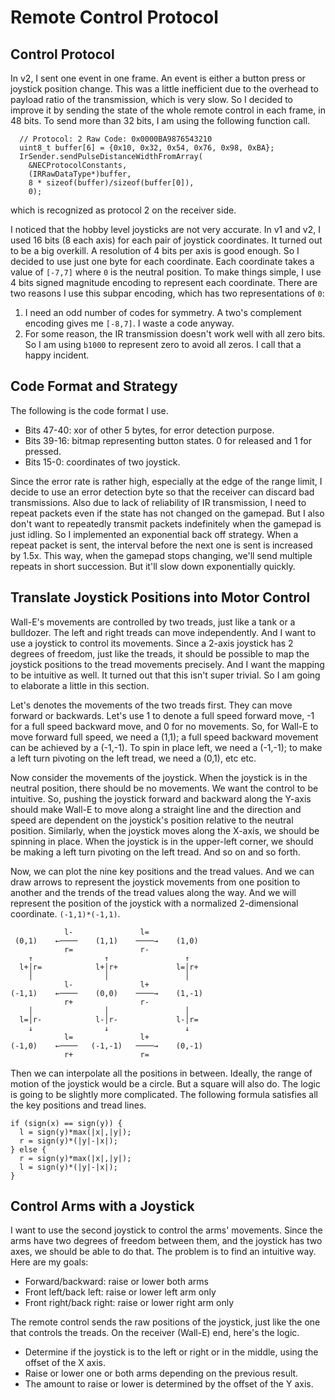 # Remote Control Protocol

## Control Protocol

In v2, I sent one event in one frame. An event is either a button press or joystick position change. This was a little inefficient due to the overhead to payload ratio of the transmission, which is very slow. So I decided to improve it by sending the state of the whole remote control in each frame, in 48 bits. To send more than 32 bits, I am using the following function call.

```
  // Protocol: 2 Raw Code: 0x0000BA9876543210
  uint8_t buffer[6] = {0x10, 0x32, 0x54, 0x76, 0x98, 0xBA};
  IrSender.sendPulseDistanceWidthFromArray(
    &NECProtocolConstants, 
    (IRRawDataType*)buffer, 
    8 * sizeof(buffer)/sizeof(buffer[0]), 
    0);
```

which is recognized as protocol 2 on the receiver side.

I noticed that the hobby level joysticks are not very accurate. In v1 and v2, I used 16 bits (8 each axis) for each pair of joystick coordinates. It turned out to be a big overkill. A resolution of 4 bits per axis is good enough. So I decided to use just one byte for each coordinate. Each coordinate takes a value of `[-7,7]` where `0` is the neutral position. To make things simple, I use 4 bits signed magnitude encoding to represent each coordinate. There are two reasons I use this subpar encoding, which has two representations of `0`:

1. I need an odd number of codes for symmetry. A two's complement encoding gives me `[-8,7]`. I waste a code anyway.
1. For some reason, the IR transmission doesn't work well with all zero bits. So I am using `b1000` to represent zero to avoid all zeros. I call that a happy incident.

## Code Format and Strategy
The following is the code format I use.
* Bits 47-40: xor of other 5 bytes, for error detection purpose. 
* Bits 39-16: bitmap representing button states. 0 for released and 1 for pressed.
* Bits 15-0: coordinates of two joystick.

Since the error rate is rather high, especially at the edge of the range limit, I decide to use an error detection byte so that the receiver can discard bad transmissions. Also due to lack of reliability of IR transmission, I need to repeat packets even if the state has not changed on the gamepad. But I also don't want to repeatedly transmit packets indefinitely when the gamepad is just idling. So I implemented an exponential back off strategy. When a repeat packet is sent, the interval before the next one is sent is increased by 1.5x. This way, when the gamepad stops changing, we'll send multiple repeats in short succession. But it'll slow down exponentially quickly.

## Translate Joystick Positions into Motor Control
Wall-E's movements are controlled by two treads, just like a tank or a bulldozer. The left and right treads can move independently. And I want to use a joystick to control its movements. Since a 2-axis joystick has 2 degrees of freedom, just like the treads, it should be possible to map the joystick positions to the tread movements precisely. And I want the mapping to be intuitive as well. It turned out that this isn't super trivial. So I am going to elaborate a little in this section.

Let's denotes the movements of the two treads first. They can move forward or backwards. Let's use 1 to denote a full speed forward move, -1 for a full speed backward move, and 0 for no movements. So, for Wall-E to move forward full speed, we need a (1,1); a full speed backward movement can be achieved by a (-1,-1). To spin in place left, we need a (-1,-1); to make a left turn pivoting on the left tread, we need a (0,1), etc etc.

Now consider the movements of the joystick. When the joystick is in the neutral position, there should be no movements. We want the control to be intuitive. So, pushing the joystick forward and backward along the Y-axis should make Wall-E to move along a straight line and the direction and speed are dependent on the joystick's position relative to the neutral position. Similarly, when the joystick moves along the X-axis, we should be spinning in place. When the joystick is in the upper-left corner, we should be making a left turn pivoting on the left tread. And so on and so forth.

Now, we can plot the nine key positions and the tread values. And we can draw arrows to represent the joystick movements from one position to another and the trends of the tread values along the way. And we will represent the position of the joystick with a normalized 2-dimensional coordinate. `(-1,1)*(-1,1)`.

```
            l-               l=
 (0,1)    ←────    (1,1)    ────→    (1,0)
            r=               r-
    ↑                ↑                 ↑
  l+│r=            l+│r+             l=│r+
    │                │                 │    
            l-               l+
(-1,1)    ←────    (0,0)    ────→    (1,-1)
            r+               r-
    │                │                 │
  l=│r-            l-│r-             l-│r=    
    ↓                ↓                 ↓
            l=               l+
(-1,0)    ←────   (-1,-1)   ────→    (0,-1)
            r+               r=
```

Then we can interpolate all the positions in between. Ideally, the range of motion of the joystick would be a circle. But a square will also do. The logic is going to be slightly more complicated. The following formula satisfies all the key positions and tread lines.

```
if (sign(x) == sign(y)) {
  l = sign(y)*max(|x|,|y|);
  r = sign(y)*(|y|-|x|);
} else {
  r = sign(y)*max(|x|,|y|);
  l = sign(y)*(|y|-|x|);
}
```

## Control Arms with a Joystick
I want to use the second joystick to control the arms' movements. Since the arms have two degrees of freedom between them, and the joystick has two axes, we should be able to do that. The problem is to find an intuitive way. Here are my goals:

* Forward/backward: raise or lower both arms
* Front left/back left: raise or lower left arm only
* Front right/back right: raise or lower right arm only

The remote control sends the raw positions of the joystick, just like the one that controls the treads. On the receiver (Wall-E) end, here's the logic.

* Determine if the joystick is to the left or right or in the middle, using the offset of the X axis.
* Raise or lower one or both arms depending on the previous result.
* The amount to raise or lower is determined by the offset of the Y axis.
